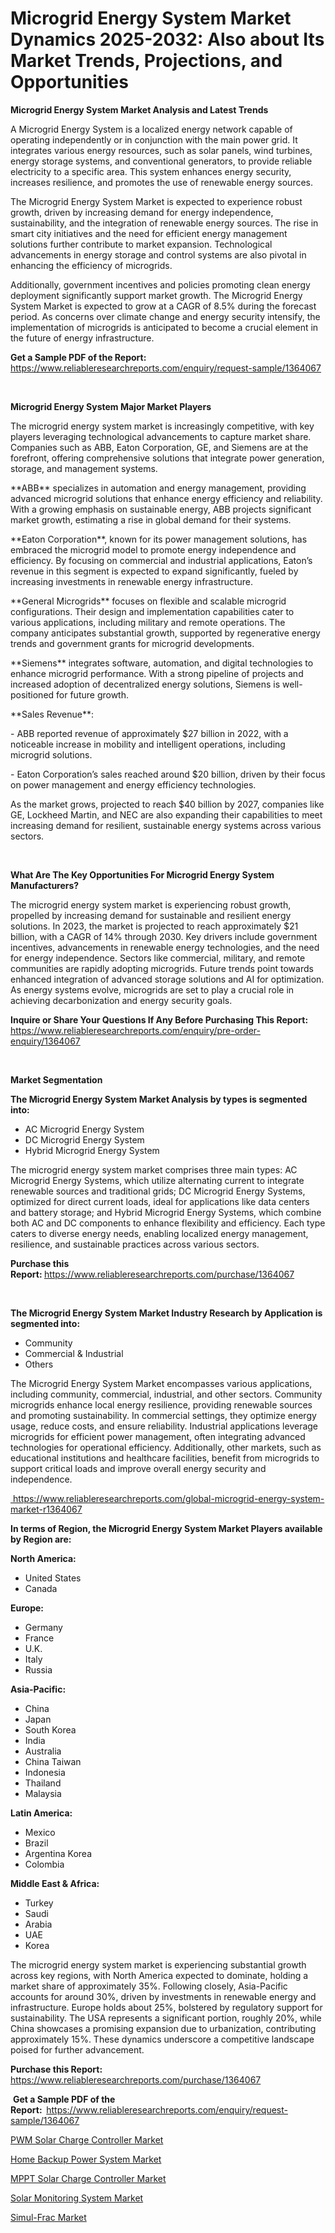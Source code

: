 <p><h1>Microgrid Energy System Market Dynamics 2025-2032: Also about Its Market Trends, Projections, and Opportunities</h1></p><p><strong>Microgrid Energy System Market Analysis and Latest Trends</strong></p>
<p><p>A Microgrid Energy System is a localized energy network capable of operating independently or in conjunction with the main power grid. It integrates various energy resources, such as solar panels, wind turbines, energy storage systems, and conventional generators, to provide reliable electricity to a specific area. This system enhances energy security, increases resilience, and promotes the use of renewable energy sources.</p><p>The Microgrid Energy System Market is expected to experience robust growth, driven by increasing demand for energy independence, sustainability, and the integration of renewable energy sources. The rise in smart city initiatives and the need for efficient energy management solutions further contribute to market expansion. Technological advancements in energy storage and control systems are also pivotal in enhancing the efficiency of microgrids.</p><p>Additionally, government incentives and policies promoting clean energy deployment significantly support market growth. The Microgrid Energy System Market is expected to grow at a CAGR of 8.5% during the forecast period. As concerns over climate change and energy security intensify, the implementation of microgrids is anticipated to become a crucial element in the future of energy infrastructure.</p></p>
<p><strong>Get a Sample PDF of the Report:&nbsp;</strong> <a href="https://www.reliableresearchreports.com/enquiry/request-sample/1364067?utm_campaign=34&utm_medium=2&utm_source=Github&utm_content=ia&utm_term=13022025&utm_id=microgrid-energy-system">https://www.reliableresearchreports.com/enquiry/request-sample/1364067</a></p>
<p>&nbsp;</p>
<p><strong>Microgrid Energy System Major Market Players</strong></p>
<p><p>The microgrid energy system market is increasingly competitive, with key players leveraging technological advancements to capture market share. Companies such as ABB, Eaton Corporation, GE, and Siemens are at the forefront, offering comprehensive solutions that integrate power generation, storage, and management systems.</p><p>**ABB** specializes in automation and energy management, providing advanced microgrid solutions that enhance energy efficiency and reliability. With a growing emphasis on sustainable energy, ABB projects significant market growth, estimating a rise in global demand for their systems.</p><p>**Eaton Corporation**, known for its power management solutions, has embraced the microgrid model to promote energy independence and efficiency. By focusing on commercial and industrial applications, Eaton’s revenue in this segment is expected to expand significantly, fueled by increasing investments in renewable energy infrastructure.</p><p>**General Microgrids** focuses on flexible and scalable microgrid configurations. Their design and implementation capabilities cater to various applications, including military and remote operations. The company anticipates substantial growth, supported by regenerative energy trends and government grants for microgrid developments.</p><p>**Siemens** integrates software, automation, and digital technologies to enhance microgrid performance. With a strong pipeline of projects and increased adoption of decentralized energy solutions, Siemens is well-positioned for future growth.</p><p>**Sales Revenue**: </p><p>- ABB reported revenue of approximately $27 billion in 2022, with a noticeable increase in mobility and intelligent operations, including microgrid solutions.</p><p>- Eaton Corporation’s sales reached around $20 billion, driven by their focus on power management and energy efficiency technologies.</p><p>As the market grows, projected to reach $40 billion by 2027, companies like GE, Lockheed Martin, and NEC are also expanding their capabilities to meet increasing demand for resilient, sustainable energy systems across various sectors.</p></p>
<p>&nbsp;</p>
<p><strong>What Are The Key Opportunities For Microgrid Energy System Manufacturers?</strong></p>
<p><p>The microgrid energy system market is experiencing robust growth, propelled by increasing demand for sustainable and resilient energy solutions. In 2023, the market is projected to reach approximately $21 billion, with a CAGR of 14% through 2030. Key drivers include government incentives, advancements in renewable energy technologies, and the need for energy independence. Sectors like commercial, military, and remote communities are rapidly adopting microgrids. Future trends point towards enhanced integration of advanced storage solutions and AI for optimization. As energy systems evolve, microgrids are set to play a crucial role in achieving decarbonization and energy security goals.</p></p>
<p><strong>Inquire or Share Your Questions If Any Before Purchasing This Report:</strong> <a href="https://www.reliableresearchreports.com/enquiry/pre-order-enquiry/1364067?utm_campaign=34&utm_medium=2&utm_source=Github&utm_content=ia&utm_term=13022025&utm_id=microgrid-energy-system">https://www.reliableresearchreports.com/enquiry/pre-order-enquiry/1364067</a></p>
<p>&nbsp;</p>
<p><strong>Market Segmentation</strong></p>
<p><strong>The Microgrid Energy System Market Analysis by types is segmented into:</strong></p>
<p><ul><li>AC Microgrid Energy System</li><li>DC Microgrid Energy System</li><li>Hybrid Microgrid Energy System</li></ul></p>
<p><p>The microgrid energy system market comprises three main types: AC Microgrid Energy Systems, which utilize alternating current to integrate renewable sources and traditional grids; DC Microgrid Energy Systems, optimized for direct current loads, ideal for applications like data centers and battery storage; and Hybrid Microgrid Energy Systems, which combine both AC and DC components to enhance flexibility and efficiency. Each type caters to diverse energy needs, enabling localized energy management, resilience, and sustainable practices across various sectors.</p></p>
<p><strong>Purchase this Report:&nbsp;</strong><a href="https://www.reliableresearchreports.com/purchase/1364067?utm_campaign=34&utm_medium=2&utm_source=Github&utm_content=ia&utm_term=13022025&utm_id=microgrid-energy-system">https://www.reliableresearchreports.com/purchase/1364067</a></p>
<p>&nbsp;</p>
<p><strong>The Microgrid Energy System Market Industry Research by Application is segmented into:</strong></p>
<p><ul><li>Community</li><li>Commercial & Industrial</li><li>Others</li></ul></p>
<p><p>The Microgrid Energy System Market encompasses various applications, including community, commercial, industrial, and other sectors. Community microgrids enhance local energy resilience, providing renewable sources and promoting sustainability. In commercial settings, they optimize energy usage, reduce costs, and ensure reliability. Industrial applications leverage microgrids for efficient power management, often integrating advanced technologies for operational efficiency. Additionally, other markets, such as educational institutions and healthcare facilities, benefit from microgrids to support critical loads and improve overall energy security and independence.</p></p>
<p><a href="https://www.reliableresearchreports.com/global-microgrid-energy-system-market-r1364067?utm_campaign=34&utm_medium=2&utm_source=Github&utm_content=ia&utm_term=13022025&utm_id=microgrid-energy-system">&nbsp;https://www.reliableresearchreports.com/global-microgrid-energy-system-market-r1364067</a></p>
<p><strong>In terms of Region, the Microgrid Energy System Market Players available by Region are:</strong></p>
<p>
    <p> <strong> North America: </strong>
        <ul>
            <li>United States</li>
            <li>Canada</li>
        </ul>
        </p> 
    <p> <strong> Europe: </strong>
        <ul>
            <li>Germany</li>
            <li>France</li>
            <li>U.K.</li>
            <li>Italy</li>
            <li>Russia</li>
        </ul>
        </p> 
    <p> <strong> Asia-Pacific: </strong>
        <ul>
            <li>China</li>
            <li>Japan</li>
            <li>South Korea</li>
            <li>India</li>
            <li>Australia</li>
            <li>China Taiwan</li>
            <li>Indonesia</li>
            <li>Thailand</li>
            <li>Malaysia</li>
        </ul>
        </p> 
    <p> <strong> Latin America: </strong>
        <ul>
            <li>Mexico</li>
            <li>Brazil</li>
            <li>Argentina Korea</li>
            <li>Colombia</li>
        </ul>
        </p> 
    <p> <strong> Middle East & Africa: </strong>
        <ul>
            <li>Turkey</li>
            <li>Saudi</li>
            <li>Arabia</li>
            <li>UAE</li>
            <li>Korea</li>
        </ul>
    </p>
    </p>
<p><p>The microgrid energy system market is experiencing substantial growth across key regions, with North America expected to dominate, holding a market share of approximately 35%. Following closely, Asia-Pacific accounts for around 30%, driven by investments in renewable energy and infrastructure. Europe holds about 25%, bolstered by regulatory support for sustainability. The USA represents a significant portion, roughly 20%, while China showcases a promising expansion due to urbanization, contributing approximately 15%. These dynamics underscore a competitive landscape poised for further advancement.</p></p>
<p><strong>Purchase this Report: </strong><a href="https://www.reliableresearchreports.com/purchase/1364067?utm_campaign=34&utm_medium=2&utm_source=Github&utm_content=ia&utm_term=13022025&utm_id=microgrid-energy-system">https://www.reliableresearchreports.com/purchase/1364067</a></p>
<p>&nbsp;<strong>Get a Sample PDF of the Report:&nbsp;&nbsp;</strong><a href="https://www.reliableresearchreports.com/enquiry/request-sample/1364067?utm_campaign=34&utm_medium=2&utm_source=Github&utm_content=ia&utm_term=13022025&utm_id=microgrid-energy-system">https://www.reliableresearchreports.com/enquiry/request-sample/1364067</a></p>
<p><strong></strong></p>
<p><p><a href="https://github.com/alasmyayock/Market-Research-Report-List-1/blob/main/pwm-solar-charge-controller-market.md?utm_campaign=34&utm_medium=2&utm_source=Github&utm_content=ia&utm_term=13022025&utm_id=microgrid-energy-system">PWM Solar Charge Controller Market</a></p><p><a href="https://github.com/phumlaaijem/Market-Research-Report-List-1/blob/main/home-backup-power-system-market.md?utm_campaign=34&utm_medium=2&utm_source=Github&utm_content=ia&utm_term=13022025&utm_id=microgrid-energy-system">Home Backup Power System Market</a></p><p><a href="https://github.com/memorirummy/Market-Research-Report-List-1/blob/main/mppt-solar-charge-controller-market.md?utm_campaign=34&utm_medium=2&utm_source=Github&utm_content=ia&utm_term=13022025&utm_id=microgrid-energy-system">MPPT Solar Charge Controller Market</a></p><p><a href="https://github.com/xanaanenkaly/Market-Research-Report-List-1/blob/main/solar-monitoring-system-market.md?utm_campaign=34&utm_medium=2&utm_source=Github&utm_content=ia&utm_term=13022025&utm_id=microgrid-energy-system">Solar Monitoring System Market</a></p><p><a href="https://github.com/eusoffyhanty/Market-Research-Report-List-1/blob/main/simul-frac-market.md?utm_campaign=34&utm_medium=2&utm_source=Github&utm_content=ia&utm_term=13022025&utm_id=microgrid-energy-system">Simul-Frac Market</a></p></p>